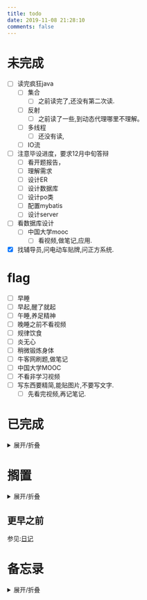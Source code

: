 ```yaml
---
title: todo
date: 2019-11-08 21:28:10
comments: false
---
```


# 未完成
- [ ] 读完疯狂java
    - [ ] 集合
        - [ ] 之前读完了,还没有第二次读.
    - [ ] 反射
        - [ ] 之前读了一些,到动态代理哪里不理解。
    - [ ] 多线程
        - [ ] 还没有读,
    - [ ] IO流
- [ ] 注意毕设进度，要求12月中旬答辩
    - [ ] 看开题报告，
    - [ ] 理解需求
    - [ ] 设计ER
    - [ ] 设计数据库
    - [ ] 设计po类
    - [ ] 配置mybatis
    - [ ] 设计server
- [ ] 看数据库设计
    - [ ] 中国大学mooc
      - [ ] 看视频,做笔记,应用.
- [x] 找辅导员,问电动车贴牌,问正方系统.

# flag
- [ ] 早睡
- [ ] 早起,醒了就起
- [ ] 午睡,养足精神
- [ ] 晚睡之前不看视频
- [ ] 规律饮食
- [ ] 炎无心
- [ ] 稍微锻炼身体
- [ ] 牛客网刷题,做笔记
- [ ] 中国大学MOOC
- [ ] 不看非学习视频
- [ ] 写东西要精简,能贴图片,不要写文字.
    - [ ] 先看完视频,再记笔记.

<!--
- [ ] 胯疼--左屁股--今天不疼(2020年01月04日)
    - [ ] 提醒吃药
- [ ] 下牙龈溃疡
    - [ ] 已痊愈
- [ ] 姨妈第7天(2020年1月4日)
    - [ ] 已结束
- [ ] 收拾东西回家:
    - [ ] 买橘子，买蛋糕，买零食。9号的时候
    - [ ] U型枕
- [ ] 刀割到手
- [ ] 🐻🐑
-->

# 已完成
<details><summary>展开/折叠</summary>

## 2020年01月04日
- [ ] 昨晚没早睡，两点多了，还失眠。
- [ ] 早上八点多起床，没有玩手机，醒了就起床，不错
- [ ] 


## 2020年01月03日
- [x] 昨天和媳妇吵架了,她手机摔了,我没及时安慰,说我不关系她,不应该.
- [x] 上YouTube看视频,看的比较晚,睡着晚,不应该
- [x] 早上睡到十一点多.
- [x] 醒了后,有刷YouTube,不应该.
- [x] 吃晚饭,取了一个快递(手机蓝牙拍照遥控器)
- [x] 看书,疯狂java IO 序列化
- [x] 优化MyJavaTools,CommandTools模块
- [x] 哪壶不开提哪壶,惹媳妇不开心.

## 2020年01月02日
- [x] 昨晚没有早睡
- [x] 早上没有早起
- [x] 更新雷电模拟器上面的翻墙软件
- [x] 安装IObit Uninstaller,试用IObit Uninstaller
- [x] 优化MyJavaTools项目.
  - [x] 添加m cb j ngs命令
- [x] 合并截图工具到MyJavaTools
- [x] 写博客:Idea Swing 中文乱码

</details>

# 搁置
<details><summary>展开/折叠</summary>

- [ ] 了解java新的日期时间API的使用  https://m.jb51.net/article/110245.htm
- [ ] 下个月关闭,移动网盘,6个月视频会员自动取消
- [ ] 手机上下载的劳动合同注意点.微博收藏中的
- [ ] 在线编程网站收集
- [ ] https://c.runoob.com/front-end/61
- [ ] https://m.runoob.com/try/try2.php?filename=tryhtml_hr
- [ ] 日期时间API https://www.cnblogs.com/liqiangchn/p/11974355.html
- [ ] eclipse画er图
    - [ ] 下载插件
- [ ] idea画er图
- [ ] Navicat画ER图.
    - [ ] 根据E-R图生成表
- [ ] 还钱
    - [ ] 已经还了,等审核.明天看看审核通过了没
    - [ ] 应该通过审核了
- [ ] 写使用Gitalk评论系统的文档.
- [x] ubuntu中安装软件
    - [ ] 安装Mysql
    - [ ] 安装Navicat.
- [ ] 有空了解一下
- [ ] Linux和Window下打开一个文件的不同.
    - [ ] 修改标记即可
    - [ ] 先写个测试类
    - [ ] 打包，linux下运行
- [ ] [了解开源协议](https://blog.51cto.com/holison/1930805)
- [ ] [菜鸟翻译插件](https://www.oschina.net/news/111842/probie-released)
- [ ] [tar命令](https://jingyan.baidu.com/article/5553fa8292599665a23934bd.html)
- [ ] [955公司](https://mp.weixin.qq.com/s/TQb2ZmW9lQzxd6YyksNagg)
- [ ] 996ICU
- [ ] 你没有什么想对我说的吗
- [ ] [面试书籍](https://mp.weixin.qq.com/s/vwvOtkgILIRETmMjV11rcw)
- [ ] vue
- [ ] SpringBoot
- [ ] redis
- [ ] queryselectorAll
- [ ] Junit
- [ ] 设计模式
- [ ] [生活常识](https://mp.weixin.qq.com/s/APx0nIkIwf9tXGc9FTM9VA)
- [ ] 漫画算法——小灰的算法之旅
- [ ] [排序算法总结](https://mp.weixin.qq.com/s/teOGQlslb6aP4AQrx7TTzA)
- [ ] 微信订阅号开发
- [ ] https://mp.weixin.qq.com/s/-RtuGb33X5IvZLD2ufwb_Q
- [ ] https://mp.weixin.qq.com/s/y_ozO8BnH6YkoFh_Oq8M1w
- [ ] git checkout 和 git reset 的区别 https://blog.csdn.net/longintchar/article/details/82314102
- [ ] https://mp.weixin.qq.com/s/npUt5rEoAiCHXqA11RVx-A
- [ ] https://mp.weixin.qq.com/s/D5oeGq_cbsH4I5tC5jbkhA
- [ ] https://mp.weixin.qq.com/s/u7DKOlnSPgivPW6hnOj85A
- [ ] https://m.weibo.cn/detail/4454017255924927
- [ ] 试用软件
  - [ ] Bandizip(压缩软件)
  - [ ] Potplayer(播放器)
  - [ ] Honeyviw(看图工具)
- [ ] https://mp.weixin.qq.com/s/92T-F53Qhq05tR_MtI0zBA
- [ ] https://mp.weixin.qq.com/s/d2q2kh_TYm4Zklkzebmmkg
- [ ] 车票退票价格计算
- [ ] 项目实战[](https://mp.weixin.qq.com/s/n3buAILSMumjEoPfO1UgBA)


</details>

## 更早之前
参见:[日记](/categories/日记/)

</details>

# 备忘录
<details><summary>展开/折叠</summary>

## 2020年寒假的宿舍安排
- 本科生宿舍从2020年1月17日—2月9日封闭，学生必须在2020年1月16日12:00以前离校。2020年2月9日9:00起各宿舍楼开始正常运行。
- 今年寒假无特殊情况（除参加竞赛外的同学尽量不予留校，如果留校统一安排三牌楼住宿）。需要留校的同学要填写汇总表，学生处主页可以下载，于1月1日前发给我。
- 离校前关好门窗、水、电，勿在宿舍存放现金及贵重物品
- [我的寒假](http://jwc.njupt.edu.cn/2015/1229/c1528a46789/page.htm):**2020年1月11日至2020年2月16日**
- [媳妇寒假](http://www.njust.edu.cn/3719/list.htm):**2020年1月18日-2020年2月23日**
- 你买了一张10号的一等座,D953,南京--->恩施,10:18--->16:30

</details>
